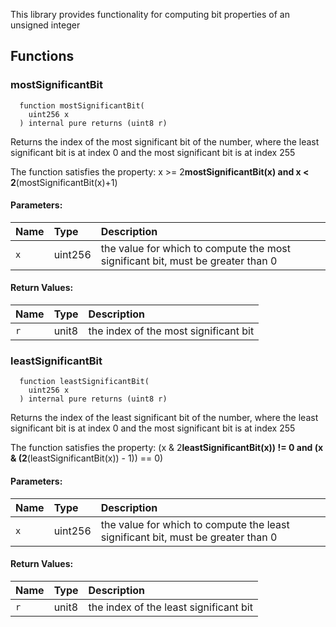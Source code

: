 This library provides functionality for computing bit properties of an unsigned integer

## Functions

### mostSignificantBit

```solidity
  function mostSignificantBit(
    uint256 x
  ) internal pure returns (uint8 r)
```

Returns the index of the most significant bit of the number,
where the least significant bit is at index 0 and the most significant bit is at index 255

The function satisfies the property:
x >= 2**mostSignificantBit(x) and x < 2**(mostSignificantBit(x)+1)

#### Parameters:

| Name | Type    | Description                                                                     |
| :--- | :------ | :------------------------------------------------------------------------------ |
| `x`  | uint256 | the value for which to compute the most significant bit, must be greater than 0 |

#### Return Values:

| Name | Type  | Description                           |
| :--- | :---- | :------------------------------------ |
| `r`  | unit8 | the index of the most significant bit |

### leastSignificantBit

```solidity
  function leastSignificantBit(
    uint256 x
  ) internal pure returns (uint8 r)
```

Returns the index of the least significant bit of the number,
where the least significant bit is at index 0 and the most significant bit is at index 255

The function satisfies the property:
(x & 2**leastSignificantBit(x)) != 0 and (x & (2**(leastSignificantBit(x)) - 1)) == 0)

#### Parameters:

| Name | Type    | Description                                                                      |
| :--- | :------ | :------------------------------------------------------------------------------- |
| `x`  | uint256 | the value for which to compute the least significant bit, must be greater than 0 |

#### Return Values:

| Name | Type  | Description                            |
| :--- | :---- | :------------------------------------- |
| `r`  | unit8 | the index of the least significant bit |
